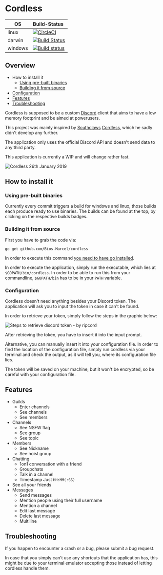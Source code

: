 # Cordless

| OS | Build-Status |
| - |:- |
| linux | [![CircleCI](https://circleci.com/gh/Bios-Marcel/cordless.svg?style=svg)](https://circleci.com/gh/Bios-Marcel/cordless) |
| darwin | [![Build Status](https://travis-ci.org/Bios-Marcel/cordless.svg?branch=master)](https://travis-ci.org/Bios-Marcel/cordless) |
| windows | [![Build status](https://ci.appveyor.com/api/projects/status/svv866htsr33hdoh/branch/master?svg=true)](https://ci.appveyor.com/project/Bios-Marcel/cordless/branch/master) |

## Overview

* How to install it
  * [Using pre-built binaries](https://github.com/Bios-Marcel/cordless#using-pre-built-binaries)
  * [Building it from source](https://github.com/Bios-Marcel/cordless#building-it-from-source)
* [Configuration](https://github.com/Bios-Marcel/cordless#configuration)
* [Features](https://github.com/Bios-Marcel/cordless#features)
* [Troubleshooting](https://github.com/Bios-Marcel/cordless#troubleshooting)

Cordless is supposed to be a custom [Discord](https://discordapp.com) client
that aims to have a low memory footprint and be aimed at powerusers.

This project was mainly inspired by [Southclaws](https://github.com/Southclaws)
[Cordless](https://github.com/Southclaws/cordless), which he sadly didn't
develop any further.

The application only uses the official Discord API and doesn't send data to
any third party.

This application is currently a WIP and will change rather fast.

![Cordless 26th January 2019](https://i.imgur.com/xX7dVCw.png)

## How to install it

### Using pre-built binaries

Currently every commit triggers a build for windows and linux, those builds
each produce ready to use binaries. The builds can be found at the top, by
clicking on the respective builds badges.

### Building it from source

First you have to grab the code via:

```shell
go get github.com/Bios-Marcel/cordless
```

In order to execute this command
[you need to have go installed](https://golang.org/doc/install).

In order to execute the application, simply run the executable, which lies at
`$GOPATH/bin/cordless`. In order to be able to run this from your commandline,
`$GOPATH/bin` has to be in your `PATH` variable.

### Configuration

Cordless doesn't need anything besides your Discord token. The application will
ask you to input the token in case it can't be found.

In order to retrieve your token, simply follow the steps in the graphic below:

![Steps to retrieve discord token - by ripcord](https://cancel.fm/ripcord/static/app_misc/discord_token_howto_en-US.png)

After retrieving the token, you have to insert it into the input prompt.

Alternative, you can manually insert it into your configuration file.
In order to find the location of the configuration file, simply run
cordless via your terminal and check the output, as it will tell you, where
its configuration file lies.

The token will be saved on your machine, but it won't be encrypted, so be
careful with your configuration file.

## Features

* Guilds
  * Enter channels
  * See channels
  * See members
* Channels
  * See NSFW flag
  * See group
  * See topic
* Members
  * See Nickname
  * See hoist group
* Chatting
  * 1on1 conversation with a friend
  * Groupchats
  * Talk in a channel
  * Timestamp Just `HH:MM(:SS)`
* See all your friends
* Messages
  * Send messages
  * Mention people using their full username
  * Mention a channel
  * Edit last message
  * Delete last message
  * Multiline

## Troubleshooting

If you happen to encounter a crash or a bug, please submit a bug request.

In case that you simply can't use any shortcuts that the application has, this
might be due to your terminal emulator accepting those instead of letting
cordless handle them.